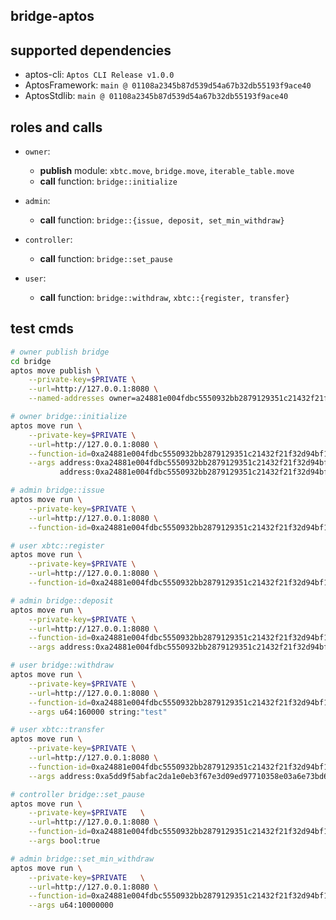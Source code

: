## bridge-aptos

## supported dependencies
- aptos-cli: `Aptos CLI Release v1.0.0`
- AptosFramework: `main @ 01108a2345b87d539d54a67b32db55193f9ace40`
- AptosStdlib: `main @ 01108a2345b87d539d54a67b32db55193f9ace40`

## roles and calls
- `owner`:
  - **publish** module: `xbtc.move`, `bridge.move`, `iterable_table.move`
  - **call** function: `bridge::initialize`
  
- `admin`:
  - **call** function: `bridge::{issue, deposit, set_min_withdraw}`
  
- `controller`:
  - **call** function: `bridge::set_pause`

- `user`: 
  - **call** function: `bridge::withdraw`, `xbtc::{register, transfer}`

## test cmds
```bash
# owner publish bridge
cd bridge
aptos move publish \
    --private-key=$PRIVATE \
    --url=http://127.0.0.1:8080 \
    --named-addresses owner=a24881e004fdbc5550932bb2879129351c21432f21f32d94bf11603bebd9f5c0

# owner bridge::initialize
aptos move run \
    --private-key=$PRIVATE \
    --url=http://127.0.0.1:8080 \
    --function-id=0xa24881e004fdbc5550932bb2879129351c21432f21f32d94bf11603bebd9f5c0::bridge::initialize \
    --args address:0xa24881e004fdbc5550932bb2879129351c21432f21f32d94bf11603bebd9f5c0 \
           address:0xa24881e004fdbc5550932bb2879129351c21432f21f32d94bf11603bebd9f5c0

# admin bridge::issue
aptos move run \
    --private-key=$PRIVATE \
    --url=http://127.0.0.1:8080 \
    --function-id=0xa24881e004fdbc5550932bb2879129351c21432f21f32d94bf11603bebd9f5c0::bridge::issue

# user xbtc::register
aptos move run \
    --private-key=$PRIVATE \
    --url=http://127.0.0.1:8080 \
    --function-id=0xa24881e004fdbc5550932bb2879129351c21432f21f32d94bf11603bebd9f5c0::xbtc::register

# admin bridge::deposit
aptos move run \
    --private-key=$PRIVATE \
    --url=http://127.0.0.1:8080 \
    --function-id=0xa24881e004fdbc5550932bb2879129351c21432f21f32d94bf11603bebd9f5c0::bridge::deposit \
    --args address:0xa24881e004fdbc5550932bb2879129351c21432f21f32d94bf11603bebd9f5c0 u64:10000000 string:"test" \

# user bridge::withdraw
aptos move run \
    --private-key=$PRIVATE \
    --url=http://127.0.0.1:8080 \
    --function-id=0xa24881e004fdbc5550932bb2879129351c21432f21f32d94bf11603bebd9f5c0::bridge::withdraw \
    --args u64:160000 string:"test"

# user xbtc::transfer
aptos move run \
    --private-key=$PRIVATE \
    --url=http://127.0.0.1:8080 \
    --function-id=0xa24881e004fdbc5550932bb2879129351c21432f21f32d94bf11603bebd9f5c0::xbtc::transfer  \
    --args address:0xa5dd9f5abfac2da1e0eb3f67e3d09ed97710358e03a6e73bd66f4444f176b975 u64:200000

# controller bridge::set_pause
aptos move run \
    --private-key=$PRIVATE   \
    --url=http://127.0.0.1:8080 \
    --function-id=0xa24881e004fdbc5550932bb2879129351c21432f21f32d94bf11603bebd9f5c0::bridge::set_pause \
    --args bool:true

# admin bridge::set_min_withdraw
aptos move run \
    --private-key=$PRIVATE   \
    --url=http://127.0.0.1:8080 \
    --function-id=0xa24881e004fdbc5550932bb2879129351c21432f21f32d94bf11603bebd9f5c0::bridge::set_min_withdraw \
    --args u64:10000000

```

